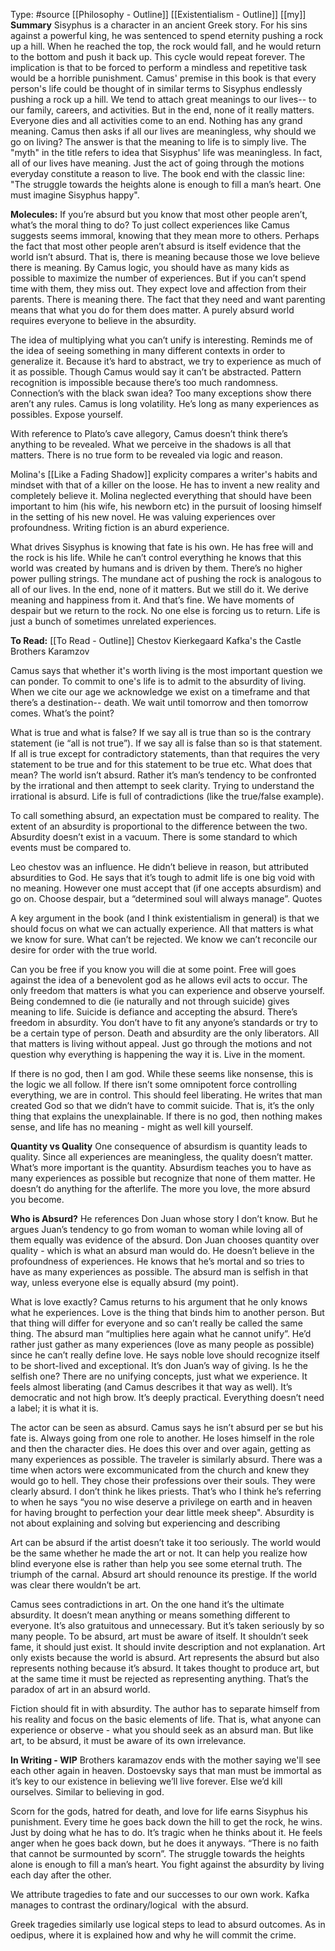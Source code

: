 Type: #source 
[[Philosophy - Outline]]
[[Existentialism - Outline]]
[[my]]
**Summary**
Sisyphus is a character in an ancient Greek story. For his sins against a powerful king, he was sentenced to spend eternity pushing a rock up a hill. When he reached the top, the rock would fall, and he would return to the bottom and push it back up. This cycle would repeat forever. The implication is that to be forced to perform a mindless and repetitive task would be a horrible punishment. Camus' premise in this book is that every person's life could be thought of in similar terms to Sisyphus endlessly pushing a rock up a hill. We tend to attach great meanings to our lives-- to our family, careers, and activities. But in the end, none of it really matters. Everyone dies and all activities come to an end. Nothing has any grand meaning. Camus then asks if all our lives are meaningless, why should we go on living? The answer is that the meaning to life is to simply live. The "myth" in the title refers to idea that Sisyphus' life was meaningless. In fact, all of our lives have meaning. Just the act of going through the motions everyday constitute a reason to live. The book end with the classic line: "The struggle towards the heights alone is enough to fill a man’s heart. One must imagine Sisyphus happy".

**Molecules:**
If you’re absurd but you know that most other people aren’t, what’s the moral thing to do? To just collect experiences like Camus suggests seems immoral, knowing that they mean more to others. Perhaps the fact that most other people aren’t absurd is itself evidence that the world isn’t absurd. That is, there is meaning because those we love believe there is meaning. By Camus logic, you should have as many kids as possible to maximize the number of experiences. But if you can’t spend time with them, they miss out. They expect love and affection from their parents. There is meaning there. The fact that they need and want parenting means that what you do for them does matter. A purely absurd world requires everyone to believe in the absurdity.

The idea of multiplying what you can’t unify is interesting. Reminds me of the idea of seeing something in many different contexts in order to generalize it. Because it’s hard to abstract, we try to experience as much of it as possible. Though Camus would say it can’t be abstracted. Pattern recognition is impossible because there’s too much randomness. Connection’s with the black swan idea? Too many exceptions show there aren’t any rules. Camus is long volatility. He’s long as many experiences as possibles. Expose yourself.

With reference to Plato’s cave allegory, Camus doesn’t think there’s anything to be revealed. What we perceive in the shadows is all that matters. There is no true form to be revealed via logic and reason.

Molina's [[Like a Fading Shadow]] explicity compares a writer's habits and mindset with that of a killer on the loose. He has to invent a new reality and completely believe it. Molina neglected everything that should have been important to him (his wife, his newborn etc) in the pursuit of loosing himself in the setting of his new novel. He was valuing experiences over profoundness. Writing fiction is an aburd experience.

What drives Sisyphus is knowing that fate is his own. He has free will and the rock is his life. While he can’t control everything he knows that this world was created by humans and is driven by them. There’s no higher power pulling strings. The mundane act of pushing the rock is analogous to all of our lives. In the end, none of it matters. But we still do it. We derive meaning and happiness from it. And that’s fine. We have moments of despair but we return to the rock. No one else is forcing us to return. Life is just a bunch of sometimes unrelated experiences.


**To Read:**
[[To Read - Outline]]
Chestov
Kierkegaard
Kafka's the Castle
Brothers Karamzov


Camus says that whether it's worth living is the most important question we can ponder. To commit to one's life is to admit to the absurdity of living. When we cite our age we acknowledge we exist on a timeframe and that there’s a destination-- death. We wait until tomorrow and then tomorrow comes. What’s the point?

What is true and what is false? If we say all is true than so is the contrary statement (ie “all is not true”). If we say all is false than so is that statement. If all is true except for contradictory statements, than that requires the very statement to be true and for this statement to be true etc. What does that mean? The world isn’t absurd. Rather it’s man’s tendency to be confronted by the irrational and then attempt to seek clarity. Trying to understand the irrational is absurd. Life is full of contradictions (like the true/false example).

To call something absurd, an expectation must be compared to reality. The extent of an absurdity is proportional to the difference between the two. Absurdity doesn’t exist in a vacuum. There is some standard to which events must be compared to.

Leo chestov was an influence. He didn’t believe in reason, but attributed absurdities to God. 
He says that it’s tough to admit life is one big void with no meaning. However one must accept that (if one accepts absurdism) and go on. Choose despair, but a “determined soul will always manage”. Quotes 

A key argument in the book (and I think existentialism in general) is that we should focus on what we can actually experience. All that matters is what we know for sure. What can’t be rejected. We know we can’t reconcile our desire for order with the true world.   

Can you be free if you know you will die at some point. Free will goes against the idea of a benevolent god as he allows evil acts to occur. The only freedom that matters is what you can experience and observe yourself. Being condemned to die (ie naturally and not through suicide) gives meaning to life. Suicide is defiance and accepting the absurd. There’s freedom in absurdity. You don’t have to fit any anyone’s standards or try to be a certain type of person. Death and absurdity are the only liberators. All that matters is living without appeal. Just go through the motions and not question why everything is happening the way it is. Live in the moment.

If there is no god, then I am god. While these seems like nonsense, this is the logic we all follow. If there isn’t some omnipotent force controlling everything, we are in control. This should feel liberating. He writes that man created God so that we didn’t have to commit suicide. That is, it’s the only thing that explains the unexplainable. If there is no god, then nothing makes sense, and life has no meaning - might as well kill yourself.

**Quantity vs Quality**
One consequence of absurdism is quantity leads to quality. Since all experiences are meaningless, the quality doesn’t matter. What’s more important is the quantity. Absurdism teaches you to have as many experiences as possible but recognize that none of them matter.
He doesn’t do anything for the afterlife. The more you love, the more absurd you become.


**Who is Absurd?**
He references Don Juan whose story I don’t know. But he argues Juan’s tendency to go from woman to woman while loving all of them equally was evidence of the absurd. Don Juan chooses quantity over quality - which is what an absurd man would do. He doesn’t believe in the profoundness of experiences. He knows that he’s mortal and so tries to have as many experiences as possible. The absurd man is selfish in that way, unless everyone else is equally absurd (my point).  

What is love exactly? Camus returns to his argument that he only knows what he experiences. Love is the thing that binds him to another person. But that thing will differ for everyone and so can’t really be called the same thing. The absurd man “multiplies here again what he cannot unify”. He’d rather just gather as many experiences (love as many people as possible) since he can’t really define love. He says noble love should recognize itself to be short-lived and exceptional. It’s don Juan’s way of giving. Is he the selfish one? There are no unifying concepts, just what we experience. It feels almost liberating (and Camus describes it that way as well). It’s democratic and not high brow. It’s deeply practical. Everything doesn’t need a label; it is what it is.   

The actor can be seen as absurd. Camus says he isn’t absurd per se but his fate is. Always going from one role to another. He loses himself in the role and then the character dies. He does this over and over again, getting as many experiences as possible. The traveler is similarly absurd. There was a time when actors were excommunicated from the church and knew they would go to hell. They chose their professions over their souls. They were clearly absurd. I don’t think he likes priests. That’s who I think he’s referring to when he says “you no wise deserve a privilege on earth and in heaven for having brought to perfection your dear little meek sheep". Absurdity is not about explaining and solving but experiencing and describing 

Art can be absurd if the artist doesn’t take it too seriously. The world would be the same whether he made the art or not. It can help you realize how blind everyone else is rather than help you see some eternal truth. The triumph of the carnal. Absurd art should renounce its prestige. If the world was clear there wouldn’t be art.   

Camus sees contradictions in art. On the one hand it’s the ultimate absurdity. It doesn’t mean anything or means something different to everyone. It’s also gratuitous and unnecessary. But it’s taken seriously by so many people. To be absurd, art must be aware of itself. It shouldn’t seek fame, it should just exist. It should invite description and not explanation. Art only exists because the world is absurd. Art represents the absurd but also represents nothing because it’s absurd. It takes thought to produce art, but at the same time it must be rejected as representing anything. That’s the paradox of art in an absurd world.

Fiction should fit in with absurdity. The author has to separate himself from his reality and focus on the basic elements of life. That is, what anyone can experience or observe - what you should seek as an absurd man. But like art, to be absurd, it must be aware of its own irrelevance. 

**In Writing - WIP**
Brothers karamazov ends with the mother saying we'll see each other again in heaven. Dostoevsky says that man must be immortal as it’s key to our existence in believing we’ll live forever. Else we’d kill ourselves. Similar to believing in god.

Scorn for the gods, hatred for death, and love for life earns Sisyphus his punishment. Every time he goes back down the hill to get the rock, he wins. Just by doing what he has to do. It’s tragic when he thinks about it. He feels anger when he goes back down, but he does it anyways. “There is no faith that cannot be surmounted by scorn”. The struggle towards the heights alone is enough to fill a man’s heart. You fight against the absurdity by living each day after the other.

We attribute tragedies to fate and our successes to our own work. Kafka manages to contrast the ordinary/logical  with the absurd.

Greek tragedies similarly use logical steps to lead to absurd outcomes. As in oedipus, where it is explained how and why he will commit the crime.

